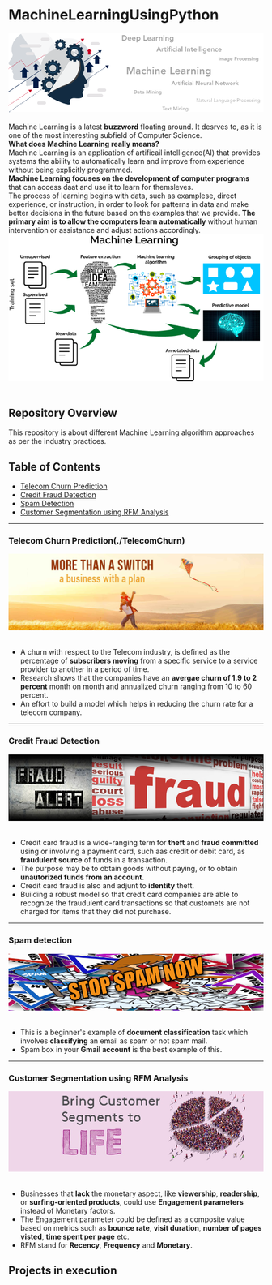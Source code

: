 # MachineLearningUsingPython
![image.png](image/banner.png)<br><br>
Machine Learning is a latest __buzzword__ floating around. It desrves to, as it is one of the most interesting subfield of Computer Science.<br>
__What does Machine Learning really means?__<br>
Machine Learning is an application of artificail intelligence(AI) that provides systems the ability  to automatically learn and improve from experience without being explicitly programmed.<br>
__Machine Learning focuses on the development of computer programs__ that can access daat and use it to learn for themsleves.<br>
The process of learning begins with data, such as examplese, direct experience, or instruction, in order to look for patterns in data and make better decisions in the future based on the examples that we provide. __The primary aim is to allow the computers learn automatically__ without human intervention or assistance and adjust actions accordingly.
![image.png](image/mlflow.png)<br><br>

## Repository Overview
This repository is about different Machine Learning algorithm approaches as per the industry practices.

## Table of Contents
- [Telecom Churn Prediction](#section1)<br>
- [Credit Fraud Detection](#section2)<br>
- [Spam Detection](#section3)<br>
- [Customer Segmentation using RFM Analysis](#section4)<br>

___
<a id=section1></a>
### Telecom Churn Prediction(./TelecomChurn)
![image.jpg](image/telecom.jpg)<br><br>
- A churn with respect to the Telecom industry, is defined as the percentage of __subscribers moving__ from a specific service to a service provider to another in a period of time.
- Research shows that the companies have an __avergae churn of 1.9 to 2 percent__ month on month and annualized churn ranging from 10 to 60 percent.
- An effort to build a model which helps in reducing the churn rate for a telecom company.


___
<a id=section2></a>
### Credit Fraud Detection
![image.jpg](image/fraud.jpg)<br><br>
- Credit card fraud is a wide-ranging term for __theft__ and __fraud committed__ using or involving a payment card, such aas credit or debit card, as  __fraudulent source__ of funds in a transaction. 
- The purpose may be to obtain goods without paying, or to obtain __unautorized funds from an account__.
- Credit card fraud is also and adjunt to __identity__ theft.
- Building a robust model so that credit card companies are able to recognize the fraudulent card transactions so that customets are not charged for items that they did not purchase.


___
<a id=section3></a>
### Spam detection
![image.png](image/spam.png)<br><br>
- This is a beginner's example of __document classification__ task which involves __classifying__ an email as spam or not spam mail.
- Spam box in your __Gmail account__ is the best example of this.


___
<a id=section4></a>
### Customer Segmentation using RFM Analysis
![image.jpg](image/rfm1.jpg)<br><br>
- Businesses that __lack__ the monetary aspect, like __viewership__, __readership__, or __surfing-oriented products__, could use __Engagement parameters__ instead of Monetary factors.
- The Engagement parameter could be defined as a composite value based on metrics such as __bounce rate__, __visit duration__, __number of pages visted__, __time spent per page__ etc.
- RFM stand for __Recency__, __Frequency__ and __Monetary__.

## Projects in execution

